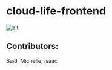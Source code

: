 # cloud-life-frontend

![alt](http://www.techquarters.com/wp-content/uploads/backup_animation.gif)

## Contributors:
Said, Michelle, Isaac
